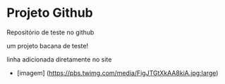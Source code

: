 # Projeto Github
 Repositório de teste no github

um projeto bacana de teste!

linha adicionada diretamente no site

* [imagem] (https://pbs.twimg.com/media/FigJTGtXkAA8kiA.jpg:large)